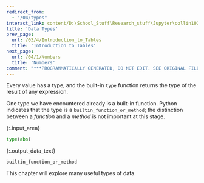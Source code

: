 ```yaml
---
redirect_from:
  - "/04/types"
interact_link: content/D:\School_Stuff\Research_stuff\Jupyter\collin1021.github.io\content\04/Types.ipynb
title: 'Data Types'
prev_page:
  url: /03/4/Introduction_to_Tables
  title: 'Introduction to Tables'
next_page:
  url: /04/1/Numbers
  title: 'Numbers'
comment: "***PROGRAMMATICALLY GENERATED, DO NOT EDIT. SEE ORIGINAL FILES IN /content***"
---
```


Every value has a type, and the built-in `type` function returns the type of the result of any expression.

One type we have encountered already is a built-in function. Python indicates that the type is a `builtin_function_or_method`; the distinction between a *function* and a *method* is not important at this stage.



{:.input_area}
```python
type(abs)
```





{:.output_data_text}
```
builtin_function_or_method
```



This chapter will explore many useful types of data.
